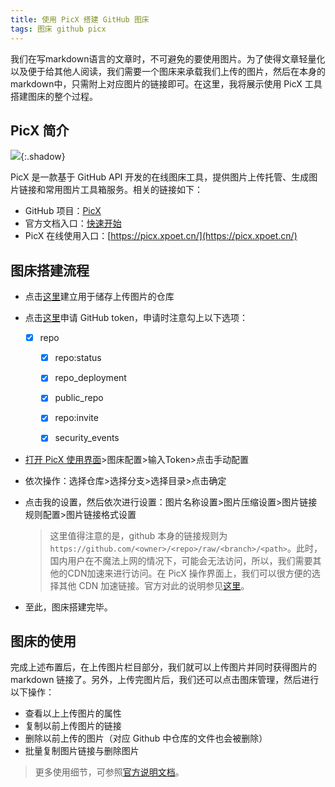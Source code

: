 ```yaml
---
title: 使用 PicX 搭建 GitHub 图床
tags: 图床 github picx
---
```


我们在写markdown语言的文章时，不可避免的要使用图片。为了使得文章轻量化以及便于给其他人阅读，我们需要一个图床来承载我们上传的图片，然后在本身的markdown中，只需附上对应图片的链接即可。在这里，我将展示使用 PicX 工具搭建图床的整个过程。

<!--more-->

## PicX 简介

![](https://cdn.staticaly.com/gh/Meiting-Wang/pictures@main/picgo/image-20230808181947001.png){:.shadow}

PicX 是一款基于 GitHub API 开发的在线图床工具，提供图片上传托管、生成图片链接和常用图片工具箱服务。相关的链接如下：

- GitHub 项目：[PicX](https://github.com/XPoet/picx)
- 官方文档入口：[快速开始](https://picx-docs.xpoet.cn/usage-guide/get-start.html)
- PicX 在线使用入口：[https://picx.xpoet.cn/](https://picx.xpoet.cn/)

## 图床搭建流程

- 点击[这里](https://github.com/new)建立用于储存上传图片的仓库

- 点击[这里](https://github.com/settings/tokens/new)申请 GitHub token，申请时注意勾上以下选项：

  - [x] repo

    - [x] repo:status

    - [x] repo_deployment

    - [x] public_repo

    - [x] repo:invite

    - [x] security_events

- [打开 PicX 使用界面](https://picx.xpoet.cn/#/config)>图床配置>输入Token>点击手动配置

- 依次操作：选择仓库>选择分支>选择目录>点击确定

- 点击我的设置，然后依次进行设置：图片名称设置>图片压缩设置>图片链接规则配置>图片链接格式设置

  > 这里值得注意的是，github 本身的链接规则为`https://github.com/<owner>/<repo>/raw/<branch>/<path>`。此时，国内用户在不魔法上网的情况下，可能会无法访问，所以，我们需要其他的CDN加速来进行访问。在 PicX 操作界面上，我们可以很方便的选择其他 CDN 加速链接。官方对此的说明参见[这里](https://picx-docs.xpoet.cn/usage-guide/settings.html#%E5%9B%BE%E7%89%87%E9%93%BE%E6%8E%A5%E8%A7%84%E5%88%99%E9%85%8D%E7%BD%AE)。

- 至此，图床搭建完毕。

## 图床的使用

完成上述布置后，在上传图片栏目部分，我们就可以上传图片并同时获得图片的 markdown 链接了。另外，上传完图片后，我们还可以点击图床管理，然后进行以下操作：

- 查看以上上传图片的属性
- 复制以前上传图片的链接
- 删除以前上传的图片（对应 Github 中仓库的文件也会被删除）
- 批量复制图片链接与删除图片

> 更多使用细节，可参照[官方说明文档](https://picx-docs.xpoet.cn/usage-guide/get-start.html)。


